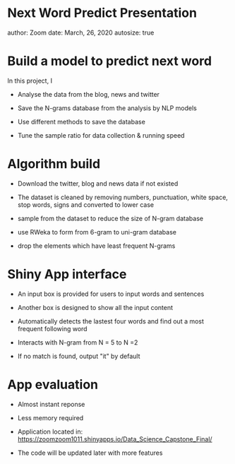 Next Word Predict Presentation
========================================================
author: Zoom
date: March, 26, 2020
autosize: true

Build a model to predict next word
========================================================

In this project, I 

- Analyse the data from the blog, news and twitter

- Save the N-grams database from the analysis by NLP models

- Use different methods to save the database 

- Tune the sample ratio for data collection & running speed 


Algorithm build
========================================================

- Download the twitter, blog and news data if not existed

- The dataset is cleaned by removing numbers, punctuation, white space, stop words, signs and converted to lower case

- sample from the dataset to reduce the size of N-gram database

- use RWeka to form from 6-gram to uni-gram database

- drop the elements which have least frequent N-grams


Shiny App interface
========================================================

- An input box is provided for users to input words and sentences

- Another box is designed to show all the input content

- Automatically detects the lastest four words and find out a most frequent following word

- Interacts with N-gram from N = 5 to N =2

- If no match is found, output "it" by default



App evaluation 
========================================================

- Almost instant reponse

- Less memory required

- Application located in: <https://zoomzoom1011.shinyapps.io/Data_Science_Capstone_Final/>

- The code will be updated later with more features
